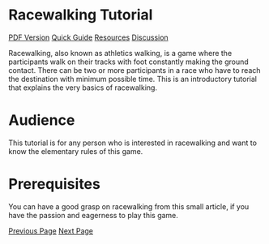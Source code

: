 # Racewalking Tutorial
[PDF Version](../racewalking/racewalking_pdf_version.md)
[Quick Guide](../racewalking/racewalking_quick_guide.md)
[Resources](../racewalking/racewalking_useful_resources.md)
[Discussion](../racewalking/racewalking_discussion.md)

Racewalking, also known as athletics walking, is a game where the participants walk on their tracks with foot constantly making the ground contact. There can be two or more participants in a race who have to reach the destination with minimum possible time. This is an introductory tutorial that explains the very basics of racewalking.

# Audience
This tutorial is for any person who is interested in racewalking and want to know the elementary rules of this game.

# Prerequisites
You can have a good grasp on racewalking from this small article, if you have the passion and eagerness to play this game.


[Previous Page](../racewalking/index.md) [Next Page](../racewalking/racewalking_overview.md) 

